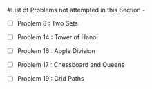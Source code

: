 #List of Problems not attempted in this Section -

- [ ] Problem 8 : Two Sets
- [ ] Problem 14 : Tower of Hanoi
- [ ] Problem 16 : Apple Division
- [ ] Problem 17 : Chessboard and Queens
- [ ] Problem 19 : Grid Paths

